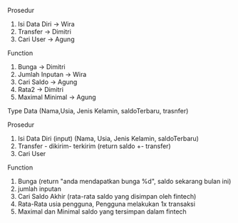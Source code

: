 Prosedur
1. Isi Data Diri -> Wira
2. Transfer -> Dimitri
3. Cari User -> Agung

Function
1. Bunga -> Dimitri
2. Jumlah Inputan -> Wira
3. Cari Saldo -> Agung
4. Rata2 -> Dimitri 
5. Maximal Minimal -> Agung

Type Data
(Nama,Usia, Jenis Kelamin, saldoTerbaru, trasnfer)

Prosedur
1. Isi Data Diri (input)
(Nama, Usia, Jenis Kelamin, saldoTerbaru)
2. Transfer - dikirim- terkirim (return saldo +- transfer)
3. Cari User

Function
1. Bunga (return "anda mendapatkan bunga %d", saldo sekarang bulan ini) 
2. jumlah inputan
3. Cari Saldo Akhir (rata-rata saldo yang disimpan oleh fintech)
4. Rata-Rata usia pengguna, Pengguna melakukan 1x transaksi
5. Maximal dan Minimal saldo yang tersimpan dalam fintech